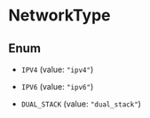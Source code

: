 

# NetworkType

## Enum


* `IPV4` (value: `"ipv4"`)

* `IPV6` (value: `"ipv6"`)

* `DUAL_STACK` (value: `"dual_stack"`)



